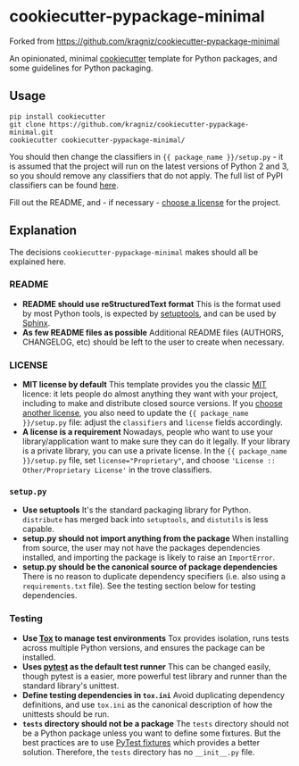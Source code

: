 cookiecutter-pypackage-minimal
==============================

Forked from https://github.com/kragniz/cookiecutter-pypackage-minimal


An opinionated, minimal [cookiecutter](https://github.com/audreyr/cookiecutter) template for Python packages, and some guidelines for Python packaging.

Usage
-----

    pip install cookiecutter
    git clone https://github.com/kragniz/cookiecutter-pypackage-minimal.git
    cookiecutter cookiecutter-pypackage-minimal/

You should then change the classifiers in `{{ package_name }}/setup.py` - it is assumed that the project will run on the latest versions of Python 2 and 3, so you should remove any classifiers that do not apply. The full list of PyPI classifiers can be found [here](https://pypi.org/classifiers/).

Fill out the README, and - if necessary - [choose a license](https://choosealicense.com/) for the project.

Explanation
-----------

The decisions `cookiecutter-pypackage-minimal` makes should all be explained here.

### README

* **README should use reStructuredText format**
  This is the format used by most Python tools, is expected by [setuptools](https://setuptools.readthedocs.io), and can be used by [Sphinx](http://sphinx-doc.org/).
* **As few README files as possible**
  Additional README files (AUTHORS, CHANGELOG, etc) should be left to the user to create when necessary.

### LICENSE

* **MIT license by default**
  This template provides you the classic [MIT](https://choosealicense.com/licenses/mit/) licence: it lets people do almost anything they want with your project, including to make and distribute closed source versions.
  If you [choose another license](https://choosealicense.com/), you also need to update the `{{ package_name }}/setup.py` file:
  adjust the `classifiers` and `license` fields accordingly.
* **A license is a requirement**
  Nowadays, people who want to use your library/application want to make sure they can do it legally.
  If your library is a private library, you can use a private license. In the `{{ package_name }}/setup.py` file, set `license="Proprietary"`, and choose `'License :: Other/Proprietary License'` in the trove classifiers.

### `setup.py`

* **Use setuptools**
  It's the standard packaging library for Python. `distribute` has merged back into `setuptools`, and `distutils` is less capable.
* **setup.py should not import anything from the package**
  When installing from source, the user may not have the packages dependencies installed, and importing the package is likely to raise an `ImportError`.
* **setup.py should be the canonical source of package dependencies**
  There is no reason to duplicate dependency specifiers (i.e. also using a `requirements.txt` file). See the testing section below for testing dependencies.

### Testing

* **Use [Tox](https://tox.readthedocs.io) to manage test environments**
  Tox provides isolation, runs tests across multiple Python versions, and ensures the package can be installed.
* **Uses [pytest](https://docs.pytest.org) as the default test runner**
  This can be changed easily, though pytest is a easier, more powerful test library and runner than the standard library's unittest.
* **Define testing dependencies in `tox.ini`**
  Avoid duplicating dependency definitions, and use `tox.ini` as the canonical description of how the unittests should be run.
* **`tests` directory should not be a package**
  The `tests` directory should not be a Python package unless you want to define some fixtures.
  But the best practices are to use [PyTest fixtures](https://docs.pytest.org/en/latest/fixture.html) which provides a better solution.
  Therefore, the `tests` directory has no `__init__.py` file.
